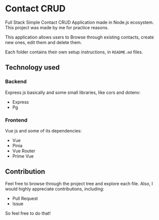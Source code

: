 # Contact CRUD

Full Stack Simple Contact CRUD Application made in Node.js ecosystem. This project was made by me for practice reasons. 

This application allows users to Browse through existing contacts, create new ones, edit them and delete them.

Each folder contains their own setup instructions, in `README.md` files.

## Technology used

### Backend
Express js basically and some small libraries, like cors and dotenv:

* Express
* Pg

### Frontend 
Vue js and some of its dependencies:

* Vue
* Pinia
* Vue Router
* Prime Vue

## Contribution
Feel free to browse through the project tree and explore each file. Also, I would highly appreciate contributions, including:

* Pull Request
* Issue

So feel free to do that!
